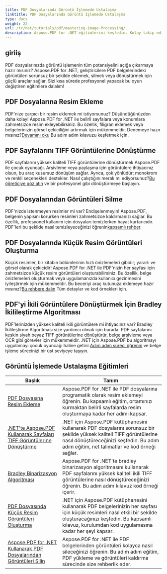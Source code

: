 ```yaml
---
title: PDF Dosyalarında Görüntü İşlemede Ustalaşma
linktitle: PDF Dosyalarında Görüntü İşlemede Ustalaşma
type: docs
weight: 22
url: /tr/net/tutorials/pdf/mastering-image-Processing/
description: Aspose.PDF for .NET eğitimlerini keşfedin. Kolay takip edilebilen, SEO'ya optimize edilmiş kılavuzlar ve kod örnekleriyle PDF dosyalarına resim ekleme, dönüştürme ve yönetme konusunda ustalaşın.
---
```

## giriiş

PDF dosyalarınızda görüntü işlemenin tüm potansiyelini açığa çıkarmaya hazır mısınız? Aspose.PDF for .NET, geliştiricilere PDF belgelerindeki görüntüleri sorunsuz bir şekilde eklemek, silmek veya dönüştürmek için güçlü araçlar sağlar. Sizi kısa sürede profesyonel yapacak bu oyun değiştiren eğitimlere dalalım!

## PDF Dosyalarına Resim Ekleme  

 PDF'nize çarpıcı bir resim eklemek mi istiyorsunuz? Düşündüğünüzden daha kolay! Aspose.PDF for .NET ile belirli sayfalara veya konumlara zahmetsizce resim ekleyebilirsiniz. Bu özellik, filigran eklemek veya belgelerinizin görsel çekiciliğini artırmak için mükemmeldir. Denemeye hazır mısınız?[Devamını oku](./adding-image/) Bu adım adım kılavuzu keşfetmek için.

## PDF Sayfalarını TIFF Görüntülerine Dönüştürme  

PDF sayfalarını yüksek kaliteli TIFF görüntülerine dönüştürmek Aspose.PDF ile çocuk oyuncağı. Arşivleme veya paylaşma için görüntülere ihtiyacınız olsun, bu araç kusursuz dönüşüm sağlar. Ayrıca, çok yönlüdür; monokrom ve renkli seçenekleri destekler. Nasıl çalıştığını merak mı ediyorsunuz?[Bu öğreticiye göz atın](./convert-pages-to-tiff-images/) ve bir profesyonel gibi dönüştürmeye başlayın.

## PDF Dosyalarından Görüntüleri Silme  

 PDF'nizde istenmeyen resimler mi var? Endişelenmeyin! Aspose.PDF, belgenin yapısını korurken resimleri zahmetsizce kaldırmanızı sağlar. Bu özellik, profesyonel kullanım için dosyaları temizlerken hayat kurtarıcıdır. PDF'leri bu şekilde nasıl temizleyeceğinizi öğrenin[kapsamlı rehber](./delete-images-from-pdf-files/).  

## PDF Dosyalarında Küçük Resim Görüntüleri Oluşturma  

Küçük resimler, bir kitabın bölümlerinin hızlı önizlemeleri gibidir; yararlı ve görsel olarak çekicidir! Aspose.PDF for .NET ile PDF'nizin her sayfası için zahmetsizce küçük resim görüntüleri oluşturabilirsiniz. Bu özellik, belge önizlemeleri oluşturmak veya uygulamanızda kullanıcı gezinmesini iyileştirmek için mükemmeldir. Bu beceriyi araç kutunuza eklemeye hazır mısınız?[Bu rehbere dalın](./creating-thumbnail-images/) Tüm detaylar ve kod örnekleri için.

## PDF'yi İkili Görüntülere Dönüştürmek İçin Bradley İkilileştirme Algoritması  

 PDF'lerinizden yüksek kaliteli ikili görüntülere mi ihtiyacınız var? Bradley İkilileştirme Algoritması size yardımcı olmak için burada. PDF sayfalarını keskin siyah beyaz TIFF görüntülerine dönüştürür, belge arşivleme veya OCR gibi görevler için mükemmeldir. .NET için Aspose.PDF bu algoritmayı uygulamayı çocuk oyuncağı haline getirir.[Adım adım süreci öğrenin](./bradley-binarization-algorithm/) ve belge işleme sürecinizi bir üst seviyeye taşıyın.

## Görüntü İşlemede Ustalaşma Eğitimleri
| Başlık | Tanım |
| --- | --- | 
| [PDF Dosyasına Resim Ekleme](./adding-image/) | Aspose.PDF for .NET ile PDF dosyalarına programatik olarak resim eklemeyi öğrenin. Bu kapsamlı eğitim, ortamınızı kurmaktan belirli sayfalarda resim oluşturmaya kadar her adımı kapsar. |  
| [.NET'te Aspose.PDF Kullanarak Sayfaları TIFF Görüntülerine Dönüştürme](./convert-pages-to-tiff-images/) | .NET için Aspose.PDF kütüphanesini kullanarak PDF dosyalarını sorunsuz bir şekilde yüksek kaliteli TIFF görüntülerine nasıl dönüştüreceğinizi keşfedin. Bu adım adım eğitim, net talimatlar ve kod örneği sağlar. |  
| [Bradley Binarizasyon Algoritması](./bradley-binarization-algorithm/) | Aspose.PDF for .NET'te bradley binarizasyon algoritmasını kullanarak PDF sayfalarını yüksek kaliteli ikili TIFF görüntülerine nasıl dönüştüreceğinizi öğrenin. Bu adım adım kılavuz kod örneği içerir. |   
| [PDF Dosyasında Küçük Resim Görüntüleri Oluşturma](./creating-thumbnail-images/) | .NET için Aspose.PDF kütüphanesini kullanarak PDF belgelerinizin her sayfası için küçük resimleri nasıl etkili bir şekilde oluşturacağınızı keşfedin. Bu kapsamlı kılavuz, kurulumdan kod uygulamasına kadar her şeyi kapsar. |  
| [Aspose.PDF for .NET Kullanarak PDF Dosyalarından Görüntüleri Silin](./delete-images-from-pdf-files/) | Aspose.PDF for .NET ile PDF belgelerinden görüntüleri kolayca nasıl sileceğinizi öğrenin. Bu adım adım eğitim, PDF yükleme ve görüntüleri kaldırma sürecinde size rehberlik eder. |  